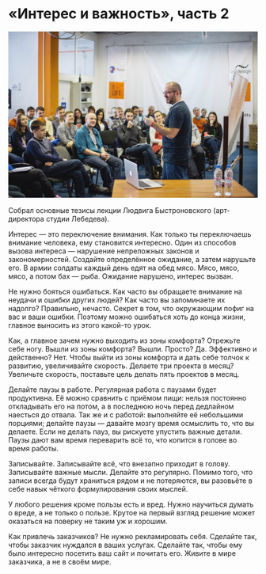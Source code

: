 # «Интерес и важность», часть 2

![Увлечённый Людвиг и зрители](cover.jpg)

Собрал основные тезисы лекции Людвига Быстроновского (арт-директора студии
Лебедева).

Интерес — это переключение внимания. Как только ты переключаешь внимание
человека, ему становится интересно. Один из способов вызова интереса — нарушение
непреложных законов и закономерностей. Создайте определённое ожидание, а затем
нарушьте его. В армии солдаты каждый день едят на обед мясо. Мясо, мясо, мясо,
а потом бах — рыба. Ожидание нарушено, интерес вызван.

Не нужно бояться ошибаться. Как часто вы обращаете внимание на неудачи и ошибки
других людей? Как часто вы запоминаете их надолго? Правильно, нечасто. Секрет
в том, что окружающим пофиг на вас и ваши ошибки. Поэтому можно ошибаться хоть
до конца жизни, главное выносить из этого какой-то урок.

Как, а главное зачем нужно выходить из зоны комфорта? Отрежьте себе ногу.
Вышли из зоны комфорта? Вышли. Просто? Да. Эффективно и действенно? Нет. Чтобы
выйти из зоны комфорта и дать себе толчок к развитию, увеличивайте скорость.
Делаете три проекта в месяц? Увеличьте скорость, поставьте цель делать пять
проектов в месяц.

Делайте паузы в работе. Регулярная работа с паузами будет продуктивна.
Её можно сравнить с приёмом пищи: нельзя постоянно откладывать его на потом,
а в последнюю ночь перед дедлайном наесться до отвала. Так же и с работой:
выполняйте её небольшими порциями; делайте паузы — давайте мозгу время осмыслить
то, что вы делаете. Если не делать пауз, вы рискуете упустить важные детали.
Паузы дают вам время переварить всё то, что копится в голове во время работы.

Записывайте. Записывайте всё, что внезапно приходит в голову. Записывайте важные
мысли. Делайте это регулярно. Помимо того, что записи всегда будут храниться
рядом и не потеряются, вы разовьёте в себе навык чёткого формулирования своих
мыслей.

У любого решения кроме пользы есть и вред. Нужно научиться думать о вреде,
а не только о пользе. Крутое на первый взгляд решение может оказаться на поверку
не таким уж и хорошим.

Как привлечь заказчиков? Не нужно рекламировать себя. Сделайте так, чтобы
заказчик нуждался в ваших услугах. Сделайте так, чтобы ему было интересно
посетить ваш сайт и почитать его. Живите в мире заказчика, а не в своём мире.
